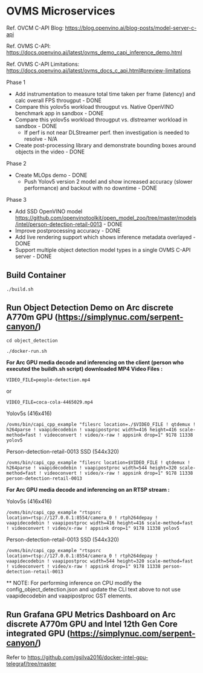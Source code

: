 # OVMS Microservices


Ref. OVCM C-API Blog: https://blog.openvino.ai/blog-posts/model-server-c-api

Ref. OVMS C-API: https://docs.openvino.ai/latest/ovms_demo_capi_inference_demo.html

Ref. OVMS C-API Limitations: https://docs.openvino.ai/latest/ovms_docs_c_api.html#preview-limitations

Phase 1
- Add instrumentation to measure total time taken per frame (latency) and calc overall FPS througput - DONE
- Compare this yolov5s workload througput vs. Native OpenVINO benchmark app in sandbox - DONE 
- Compare this yolov5s workload througput vs. dlstreamer workload in sandbox - DONE
  - If perf is not near DLStreamer perf. then investigation is needed to resolve - N/A
- Create post-processing library and demonstrate bounding boxes around objects in the video - DONE

Phase 2
- Create MLOps demo - DONE
  - Push Yolov5 version 2 model and show increased accuracy (slower performance) and backout with no downtime - DONE

Phase 3
- Add SSD OpenVINO model https://github.com/openvinotoolkit/open_model_zoo/tree/master/models/intel/person-detection-retail-0013 - DONE
- Improve postprocessing accuracy - DONE
- Add live rendering support which shows inference metadata overlayed - DONE
- Support multiple object detection model types in a single OVMS C-API server - DONE


## Build Container
`./build.sh`


## Run Object Detection Demo on Arc discrete A770m GPU (https://simplynuc.com/serpent-canyon/) 

`cd object_detection`

`./docker-run.sh`

<b>For Arc GPU media decode and inferencing on the client (person who executed the buildh.sh script) downloaded MP4 Video Files :</b>

`VIDEO_FILE=people-detection.mp4`

or

`VIDEO_FILE=coca-cola-4465029.mp4`


Yolov5s (416x416)

`/ovms/bin/capi_cpp_example "filesrc location=./$VIDEO_FILE ! qtdemux ! h264parse ! vaapidecodebin ! vaapipostproc width=416 height=416 scale-method=fast ! videoconvert ! video/x-raw ! appsink drop=1" 9178 11338 yolov5`


Person-detection-retail-0013 SSD (544x320)

`/ovms/bin/capi_cpp_example "filesrc location=$VIDEO_FILE ! qtdemux ! h264parse ! vaapidecodebin ! vaapipostproc width=544 height=320 scale-method=fast ! videoconvert ! video/x-raw ! appsink drop=1" 9178 11338 person-detection-retail-0013`


<b>For Arc GPU media decode and inferencing on an RTSP stream :</b>

Yolov5s (416x416)

`/ovms/bin/capi_cpp_example "rtspsrc location=rtsp://127.0.0.1:8554/camera_0 ! rtph264depay ! vaapidecodebin ! vaapipostproc width=416 height=416 scale-method=fast ! videoconvert ! video/x-raw ! appsink drop=1" 9178 11338 yolov5`


Person-detection-retail-0013 SSD (544x320)

`/ovms/bin/capi_cpp_example "rtspsrc location=rtsp://127.0.0.1:8554/camera_0 ! rtph264depay ! vaapidecodebin ! vaapipostproc width=544 height=320 scale-method=fast ! videoconvert ! video/x-raw ! appsink drop=1" 9178 11338 person-detection-retail-0013`


** NOTE: For performing inference on CPU modify the config_object_detection.json and update the CLI text above to not use vaapidecodebin and vaapipostproc GST elements.


## Run Grafana GPU Metrics Dashboard on Arc discrete A770m GPU and Intel 12th Gen Core integrated GPU (https://simplynuc.com/serpent-canyon/) 

Refer to https://github.com/gsilva2016/docker-intel-gpu-telegraf/tree/master
